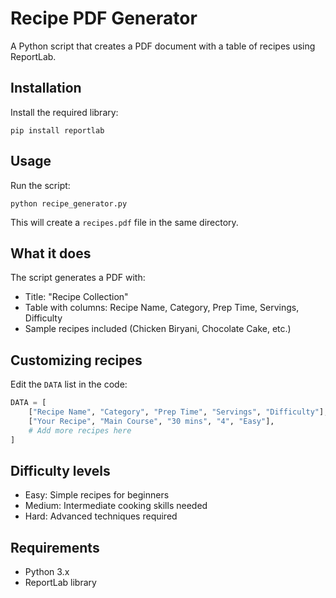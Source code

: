 # Recipe PDF Generator

A Python script that creates a PDF document with a table of recipes using ReportLab.

## Installation

Install the required library:

```
pip install reportlab
```

## Usage

Run the script:

```
python recipe_generator.py
```

This will create a `recipes.pdf` file in the same directory.

## What it does

The script generates a PDF with:
- Title: "Recipe Collection"
- Table with columns: Recipe Name, Category, Prep Time, Servings, Difficulty
- Sample recipes included (Chicken Biryani, Chocolate Cake, etc.)

## Customizing recipes

Edit the `DATA` list in the code:

```python
DATA = [
    ["Recipe Name", "Category", "Prep Time", "Servings", "Difficulty"],
    ["Your Recipe", "Main Course", "30 mins", "4", "Easy"],
    # Add more recipes here
]
```

## Difficulty levels

- Easy: Simple recipes for beginners
- Medium: Intermediate cooking skills needed
- Hard: Advanced techniques required

## Requirements

- Python 3.x
- ReportLab library
